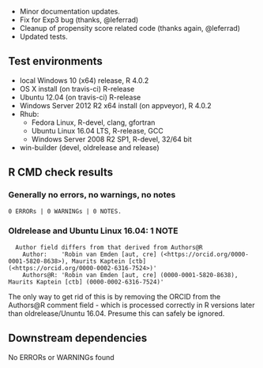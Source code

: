 * Minor documentation updates.
* Fix for Exp3 bug (thanks, @leferrad)
* Cleanup of propensity score related code (thanks again, @leferrad)
* Updated tests.

## Test environments

* local Windows 10 (x64) release, R 4.0.2
* OS X install (on travis-ci) R-release
* Ubuntu 12.04 (on travis-ci) R-release
* Windows Server 2012 R2 x64 install (on appveyor), R 4.0.2
* Rhub:
  * Fedora Linux, R-devel, clang, gfortran
  * Ubuntu Linux 16.04 LTS, R-release, GCC
  * Windows Server 2008 R2 SP1, R-devel, 32/64 bit
* win-builder (devel, oldrelease and release)

## R CMD check results

### Generally no errors, no warnings, no notes

```
0 ERRORs | 0 WARNINGs | 0 NOTES.
```

### Oldrelease and Ubuntu Linux 16.04: 1 NOTE

```
  Author field differs from that derived from Authors@R
    Author:    'Robin van Emden [aut, cre] (<https://orcid.org/0000-0001-5820-8638>), Maurits Kaptein [ctb]       (<https://orcid.org/0000-0002-6316-7524>)'   
    Authors@R: 'Robin van Emden [aut, cre] (0000-0001-5820-8638), Maurits Kaptein [ctb] (0000-0002-6316-7524)'
```
The only way to get rid of this is by removing the ORCID from the Authors@R comment field - which is processed correctly in R versions later than oldrelease/Ununtu 16.04. Presume this can safely be ignored.

## Downstream dependencies

No ERRORs or WARNINGs found 
